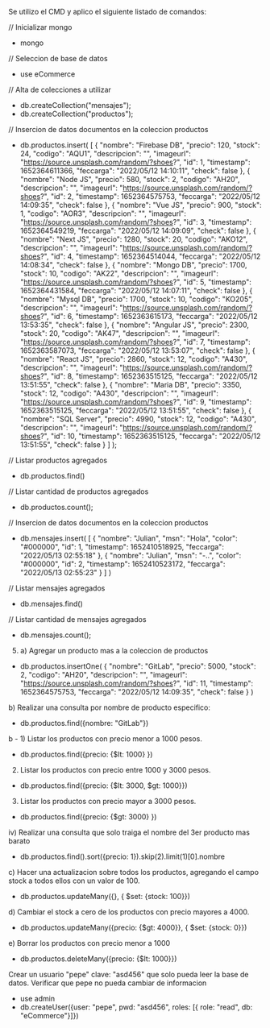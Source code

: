 Se utilizo el CMD y aplico el siguiente listado de comandos:

// Inicializar mongo

- mongo

// Seleccion de base de datos

- use eCommerce

// Alta de colecciones a utilizar

- db.createCollection("mensajes");
- db.createCollection("productos");

// Insercion de datos documentos en la coleccion productos

- db.productos.insert(
  [
  {
  "nombre": "Firebase DB",
  "precio": 120,
  "stock": 24,
  "codigo": "AQU1",
  "descripcion": "",
  "imageurl": "https://source.unsplash.com/random/?shoes?",
  "id": 1,
  "timestamp": 1652364611366,
  "feccarga": "2022/05/12 14:10:11",
  "check": false
  },
  {
  "nombre": "Node JS",
  "precio": 580,
  "stock": 2,
  "codigo": "AH20",
  "descripcion": "",
  "imageurl": "https://source.unsplash.com/random/?shoes?",
  "id": 2,
  "timestamp": 1652364575753,
  "feccarga": "2022/05/12 14:09:35",
  "check": false
  },
  {
  "nombre": "Vue JS",
  "precio": 900,
  "stock": 1,
  "codigo": "AOR3",
  "descripcion": "",
  "imageurl": "https://source.unsplash.com/random/?shoes?",
  "id": 3,
  "timestamp": 1652364549219,
  "feccarga": "2022/05/12 14:09:09",
  "check": false
  },
  {
  "nombre": "Next JS",
  "precio": 1280,
  "stock": 20,
  "codigo": "AKO12",
  "descripcion": "",
  "imageurl": "https://source.unsplash.com/random/?shoes?",
  "id": 4,
  "timestamp": 1652364514044,
  "feccarga": "2022/05/12 14:08:34",
  "check": false
  },
  {
  "nombre": "Mongo DB",
  "precio": 1700,
  "stock": 10,
  "codigo": "AK22",
  "descripcion": "",
  "imageurl": "https://source.unsplash.com/random/?shoes?",
  "id": 5,
  "timestamp": 1652364431584,
  "feccarga": "2022/05/12 14:07:11",
  "check": false
  },
  {
  "nombre": "Mysql DB",
  "precio": 1700,
  "stock": 10,
  "codigo": "KO205",
  "descripcion": "",
  "imageurl": "https://source.unsplash.com/random/?shoes?",
  "id": 6,
  "timestamp": 1652363615173,
  "feccarga": "2022/05/12 13:53:35",
  "check": false
  },
  {
  "nombre": "Angular JS",
  "precio": 2300,
  "stock": 20,
  "codigo": "AK47",
  "descripcion": "",
  "imageurl": "https://source.unsplash.com/random/?shoes?",
  "id": 7,
  "timestamp": 1652363587073,
  "feccarga": "2022/05/12 13:53:07",
  "check": false
  },
  {
  "nombre": "React JS",
  "precio": 2860,
  "stock": 12,
  "codigo": "A430",
  "descripcion": "",
  "imageurl": "https://source.unsplash.com/random/?shoes?",
  "id": 8,
  "timestamp": 1652363515125,
  "feccarga": "2022/05/12 13:51:55",
  "check": false
  },
  {
  "nombre": "Maria DB",
  "precio": 3350,
  "stock": 12,
  "codigo": "A430",
  "descripcion": "",
  "imageurl": "https://source.unsplash.com/random/?shoes?",
  "id": 9,
  "timestamp": 1652363515125,
  "feccarga": "2022/05/12 13:51:55",
  "check": false
  },
  {
  "nombre": "SQL Server",
  "precio": 4990,
  "stock": 12,
  "codigo": "A430",
  "descripcion": "",
  "imageurl": "https://source.unsplash.com/random/?shoes?",
  "id": 10,
  "timestamp": 1652363515125,
  "feccarga": "2022/05/12 13:51:55",
  "check": false
  }
  ]
  );

// Listar productos agregados

- db.productos.find()

// Listar cantidad de productos agregados

- db.productos.count();

// Insercion de datos documentos en la coleccion productos

- db.mensajes.insert(
  [
  {
  "nombre": "Julian",
  "msn": "Hola",
  "color": "#000000",
  "id": 1,
  "timestamp": 1652410518925,
  "feccarga": "2022/05/13 02:55:18"
  },
  {
  "nombre": "Julian",
  "msn": "-..",
  "color": "#000000",
  "id": 2,
  "timestamp": 1652410523172,
  "feccarga": "2022/05/13 02:55:23"
  }
  ]
  )

// Listar mensajes agregados

- db.mensajes.find()

// Listar cantidad de mensajes agregados

- db.mensajes.count();

5.  a) Agregar un producto mas a la coleccion de productos

- db.productos.insertOne(
  {
  "nombre": "GitLab",
  "precio": 5000,
  "stock": 2,
  "codigo": "AH20",
  "descripcion": "",
  "imageurl": "https://source.unsplash.com/random/?shoes?",
  "id": 11,
  "timestamp": 1652364575753,
  "feccarga": "2022/05/12 14:09:35",
  "check": false
  }
  )

b) Realizar una consulta por nombre de producto especifico:

- db.productos.find({nombre: "GitLab"})

b - 1) Listar los productos con precio menor a 1000 pesos.

- db.productos.find({precio: {$lt: 1000} })

2. Listar los productos con precio entre 1000 y 3000 pesos.

- db.productos.find({precio: {$lt: 3000, $gt: 1000}})

3. Listar los productos con precio mayor a 3000 pesos.

- db.productos.find({precio: {$gt: 3000} })

iv) Realizar una consulta que solo traiga el nombre del 3er producto mas barato

- db.productos.find().sort({precio: 1}).skip(2).limit(1)[0].nombre

c) Hacer una actualizacion sobre todos los productos, agregando el campo stock a todos ellos con un valor de 100.

- db.productos.updateMany({}, { $set: {stock: 100}})

d) Cambiar el stock a cero de los productos con precio mayores a 4000.

- db.productos.updateMany({precio: {$gt: 4000}}, { $set: {stock: 0}})

e) Borrar los productos con precio menor a 1000

- db.productos.deleteMany({precio: {$lt: 1000}})

Crear un usuario "pepe" clave: "asd456" que solo pueda leer la base de datos. Verificar que pepe no pueda cambiar de informacion

- use admin
- db.createUser({user: "pepe", pwd: "asd456", roles: [{ role: "read", db: "eCommerce"}]})
